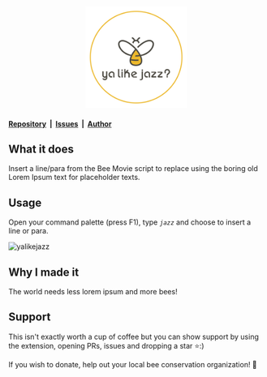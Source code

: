 <p align="center">
  <img height="200" src="./icon.png">
</p>

#### [Repository](https://github.com/kartik918/Ya-Like-Jazz)&nbsp;&nbsp;|&nbsp;&nbsp;[Issues](https://github.com/kartik918/Ya-Like-Jazz/issues)&nbsp;&nbsp;|&nbsp;&nbsp;[Author](https://github.com/kartik918)&nbsp;&nbsp;

## What it does

Insert a line/para from the Bee Movie script to replace using the boring old Lorem Ipsum text for placeholder texts.

## Usage

Open your command palette (press F1), type <code><i>jazz</i></code> and choose to insert a line or para.

![yalikejazz](https://user-images.githubusercontent.com/48270786/86530232-99267500-bed4-11ea-989e-a4577d0307e0.gif)

## Why I made it

The world needs less lorem ipsum and more bees!

## Support

This isn't exactly worth a cup of coffee but you can show support by using the extension, opening PRs, issues and dropping a star ⭐:)

If you wish to donate, help out your local bee conservation organization! 🐝
